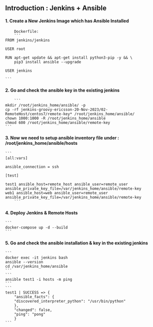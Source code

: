 ## Introduction : Jenkins + Ansible

#### 1. Create a New Jenkins Image which has Ansible Installed 
   
        Dockerfile: 
        ```
   	FROM jenkins/jenkins

	USER root

	RUN apt-get update && apt-get install python3-pip -y && \
		pip3 install ansible --upgrade

	USER jenkins
	
	```
#### 2.	Go and check the ansible key in the existing jenkins 
        ```
	mkdir /root/jenkins_home/ansible/ -p 
	cp -rf jenkins-groovy-ericsson-20-Nov-2023/02-RemoteHost/centos7/remote-key* /root/jenkins_home/ansible/
	chown 1000:1000 -R /root/jenkins_home/ansible
	chmod 600 /root/jenkins_home/ansible/remote-key
	```
#### 3. Now we need to setup ansible inventory file under : /root/jenkins_home/ansible/hosts
	
	```
	[all:vars]

	ansible_connection = ssh

	[test]

	test1 ansible_host=remote_host ansible_user=remote_user ansible_private_key_file=/var/jenkins_home/ansible/remote-key
	web1 ansible_host=web ansible_user=remote_user ansible_private_key_file=/var/jenkins_home/ansible/remote-key
        ```
	
#### 4. Deploy Jenkins & Remote Hosts
	```
	docker-compose up -d --build 
	```
	
#### 5. Go and check the ansible installation & key in the existing jenkins 
	```
	docker exec -it jenkins bash 
	ansible --version 
	cd /var/jenkins_home/ansible
	```
	```
	ansible test1 -i hosts -m ping
	```
	```
	test1 | SUCCESS => {
        "ansible_facts": {
        "discovered_interpreter_python": "/usr/bin/python"
        },
        "changed": false,
        "ping": "pong"
        }
	```
